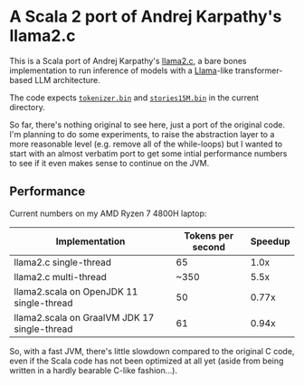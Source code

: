 # A Scala 2 port of Andrej Karpathy's llama2.c

This is a Scala port of Andrej Karpathy's [llama2.c](https://github.com/karpathy/llama2.c), a bare bones implementation
to run inference of models with a [Llama](https://arxiv.org/pdf/2302.13971.pdf)-like transformer-based LLM architecture.

The code expects [`tokenizer.bin`](https://github.com/karpathy/llama2.c/raw/master/tokenizer.bin) and [`stories15M.bin`](https://huggingface.co/karpathy/tinyllamas/resolve/main/stories15M.bin) in the current directory.

So far, there's nothing original to see here, just a port of the original code. I'm planning to do some experiments,
to raise the abstraction layer to a more reasonable level (e.g. remove all of the while-loops) but I wanted to start
with an almost verbatim port to get some intial performance numbers to see if it even makes sense to continue on the
JVM.

## Performance

Current numbers on my AMD Ryzen 7 4800H laptop:

| Implementation | Tokens per second | Speedup |
| -------------- | ----------------- | ------- |
| llama2.c single-thread | 65 | 1.0x |
| llama2.c multi-thread | ~350 | 5.5x |
| llama2.scala on OpenJDK 11 single-thread| 50 | 0.77x |
| llama2.scala on GraalVM JDK 17 single-thread | 61 | 0.94x |

So, with a fast JVM, there's little slowdown compared to the original C code, even if the Scala code has not been optimized at all yet (aside from being written in a hardly bearable C-like fashion...).